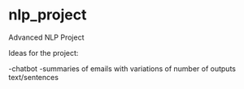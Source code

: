 # nlp_project
Advanced NLP Project

Ideas for the project:

-chatbot
-summaries of emails with variations of number of outputs text/sentences
